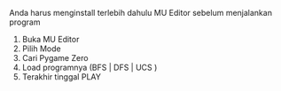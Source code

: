 Anda harus menginstall terlebih dahulu MU Editor sebelum menjalankan program


1. Buka MU Editor
2. Pilih Mode
3. Cari Pygame Zero
4. Load programnya (BFS | DFS | UCS )
5. Terakhir tinggal PLAY